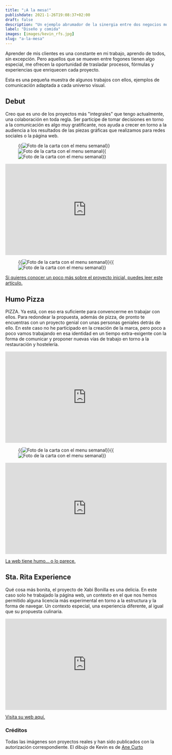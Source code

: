 ```yaml
---
title: "¡A la mesa!"
publishdate: 2021-1-26T19:08:37+02:00
draft: false
description: "Un ejemplo abrumador de la sinergia entre dos negocios movidos por un alto grado de pasión y dedicación"
label: "Diseño y comida"
images: [images/kevin_rfs.jpg]
slug: "a-la-mesa"
---
```

<div class="article__content">

Aprender de mis clientes es una constante en mi trabajo, aprendo de todos, sin excepción. Pero aquellos que se mueven entre fogones tienen algo especial, me ofrecen la oportunidad de trasladar procesos, fórmulas y experiencias que enriquecen cada proyecto.

Esta es una pequeña muestra de algunos trabajos con ellos, ejemplos de comunicación adaptada a cada universo visual.

## Debut

Creo que es uno de los proyectos más "integrales" que tengo actualmente, una colaboración en toda regla. Ser participe de tomar decisiones en torno a la comunicación es algo muy gratificante, nos ayuda a crecer en torno a la audiencia a los resultados de las piezas gráficas que realizamos para redes sociales o la página web.

<figure class="gallery">
{{<img src="images/storie-horario.jpg" alt="Foto de la carta con el menu semanal" >}}<img src="images/story_debut.gif" alt="Foto de la carta con el menu semanal" >{{<img src="images/story-menu.jpg" alt="Foto de la carta con el menu semanal" >}}
</figure>

<div style="padding:56.25% 0 0 0;position:relative;" class="video-embedded"><iframe src="https://player.vimeo.com/video/504795908?title=0&byline=0&portrait=0" style="position:absolute;top:0;left:0;width:100%;height:100%;" frameborder="0" allow="autoplay; fullscreen; picture-in-picture" allowfullscreen></iframe></div><script src="https://player.vimeo.com/api/player.js"></script>

<figure class="gallery">
{{<img src="images/tarjeta_back_debut.jpg" alt="Foto de la carta con el menu semanal" >}}{{<img src="images/tarjetas_front_debut.jpg" alt="Foto de la carta con el menu semanal" >}}
</figure>

[Si quieres conocer un poco más sobre el proyecto inicial, puedes leer este artículo.](https://www.ricardofelix.es/diseno/debut-restaurant/)

## Humo Pizza

PIZZA. Ya está, con eso era suficiente para convencerme en trabajar con ellos. Para redondear la propuesta, además de pizza, de pronto te encuentras con un proyecto genial con unas personas geniales detrás de ello. En este caso no he participado en la creación de la marca, pero poco a poco vamos trabajando en esa identidad en un tiempo extra-exigente con la forma de comunicar y proponer nuevas vías de trabajo en torno a la restauración y hostelería.

<div style="padding:56.25% 0 0 0;position:relative;" class="video-embedded"><iframe src="https://player.vimeo.com/video/504812789?autoplay=1&loop=1&title=0&byline=0&portrait=0" style="position:absolute;top:0;left:0;width:100%;height:100%;" frameborder="0" allow="autoplay; fullscreen; picture-in-picture" allowfullscreen></iframe></div><script src="https://player.vimeo.com/api/player.js"></script>

<figure class="gallery">
{{<img src="images/camiseta_humo.jpg" alt="Foto de la carta con el menu semanal" >}}{{<img src="images/caja-pizza_humo.jpg" alt="Foto de la carta con el menu semanal" >}}
</figure>

<div style="padding:56.25% 0 0 0;position:relative;" class="video-embedded"><iframe src="https://player.vimeo.com/video/504807361?loop=1&title=0&byline=0&portrait=0" style="position:absolute;top:0;left:0;width:100%;height:100%;" frameborder="0" allow="autoplay; fullscreen; picture-in-picture" allowfullscreen></iframe></div><script src="https://player.vimeo.com/api/player.js"></script>

[La web tiene humo... o lo parece.](https://humopizza.com/)


## Sta. Rita Experience

Qué cosa más bonita, el proyecto de Xabi Bonilla es una delicia. En este caso solo he trabajado la página web, un contexto en el que nos hemos permitido alguna licencia más experimental en torno a la estructura y la forma de navegar. Un contexto especial, una experiencia diferente, al igual que su propuesta culinaria.


<div style="padding:56.25% 0 0 0;position:relative;" class="video-embedded"><iframe src="https://player.vimeo.com/video/504807589?title=0&byline=0&portrait=0" style="position:absolute;top:0;left:0;width:100%;height:100%;" frameborder="0" allow="autoplay; fullscreen; picture-in-picture" allowfullscreen></iframe></div><script src="https://player.vimeo.com/api/player.js"></script>

[Visita su web aquí.](https://santaritaexperience.com/)

### Créditos
Todas las imágenes son proyectos reales y han sido publicados con la autorización correspondiente.
El dibujo de Kevin es de [Ane Curto](https://www.instagram.com/anecurto/)